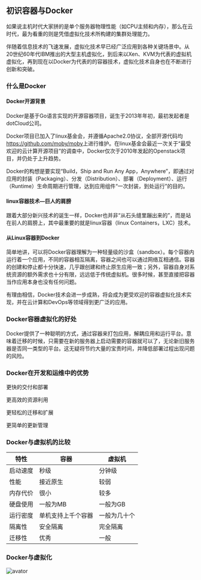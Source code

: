 ##  初识容器与Docker

如果说主机时代大家拼的是单个服务器物理性能（如CPU主频和内存），那么在云时代，最为看重的则是凭借虚拟化技术所构建的集群处理能力。

伴随着信息技术的飞速发展，虚拟化技术早已经广泛应用到各种关键场景中。从20世纪60年代IBM推出的大型主机虚拟化，到后来以Xen、KVM为代表的虚拟机虚拟化，再到现在以Docker为代表的的容器技术，虚拟化技术自身也在不断进行创新和突破。

### 什么是Docker

#### Docker开源背景

Docker是基于Go语言实现的开源容器项目，诞生于2013年年初，最初发起者是dotCloud公司。

Docker项目已加入了linux基金会，并遵循Apache2.0协议，全部开源代码均<https://github.com/moby/moby>上进行维护。在linux基金会最近一次关于“最受欢迎的云计算开源项目”的调查中，Docker仅次于2010年发起的Openstack项目，并仍处于上升趋势。

Docker的构想是要实现“Build，Ship and Run Any App，Anywhere”，即通过对应用的封装（Packaging）、分发（Distribution）、部署（Deployment）、运行（Runtime）生命周期进行管理，达到应用组件“一次封装，到处运行”的目的。

#### linux容器技术—巨人的肩膀

跟着大部分新兴技术的诞生一样，Docker也并非“从石头缝里蹦出来的”，而是站在前人的肩膀上，其中最重要的就是linux容器（linux Containers，LXC）技术。

#### 从Linux容器到Docker

简单地讲，可以将Docker容器理解为一种轻量级的沙盒（sandbox）。每个容器内运行着一个应用，不同的容器相互隔离，容器之间也可以通过网络互相通信。容器的创建和停止都十分快速，几乎跟创建和终止原生应用一致；另外，容器自身对系统资源的额外需求也十分有限，远远低于传统虚拟机。很多时候，甚至直接把容器当作应用本身也没有任何问题。

有理由相信，Docker技术会进一步成熟，将会成为更受欢迎的容器虚拟化技术实现，并在云计算和DevOps等领域得到更广泛的应用。

### Docker容器虚拟化的好处

Docker提供了一种聪明的方式，通过容器来打包应用，解耦应用和运行平台。意味着迁移的时候，只需要在新的服务器上启动需要的容器就可以了，无论新旧服务器是否同一类型的平台。这无疑将节约大量的宝贵时间，并降低部署过程出现问题的风险。

### Docker在开发和运维中的优势

更快的交付和部署

更高效的资源利用

更轻松的迁移和扩展

更简单的更新管理

### Docker与虚拟机的比较

| **特性** | **容器**           | **虚拟机**   |
| -------- | ------------------ | ------------ |
| 启动速度 | 秒级               | 分钟级       |
| 性能     | 接近原生           | 较弱         |
| 内存代价 | 很小               | 较多         |
| 硬盘使用 | 一般为MB           | 一般为GB     |
| 运行密度 | 单机支持上千个容器 | 一般为几十个 |
| 隔离性   | 安全隔离           | 完全隔离     |
| 迁移性   | 优秀               | 一般         |

### Docker与虚拟化

![avator](/images/docker1.png)